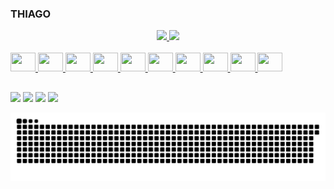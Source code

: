 ### THIAGO ###

<div align="center">
  <a href="https://github.com/thiago520">
  <img height="180em" src="https://github-readme-stats.vercel.app/api?username=thiago520&show_icons=true&theme=dark&include_all_commits=true&count_private=true"/>
  <img height="180em" src="https://github-readme-stats.vercel.app/api/top-langs/?username=thiago520&layout=compact&langs_count=7&theme=dark"/>
</div>
  
 <div style="display: inline_block"><br>
  <img height="30" width="40" src="https://cdn.jsdelivr.net/gh/devicons/devicon/icons/java/java-original-wordmark.svg" />
  <img height="30" width="40" src="https://cdn.jsdelivr.net/gh/devicons/devicon/icons/spring/spring-original-wordmark.svg" />
  <img height="30" width="40" src="https://cdn.jsdelivr.net/gh/devicons/devicon/icons/javascript/javascript-original.svg" />
  <img height="30" width="40" src="https://cdn.jsdelivr.net/gh/devicons/devicon/icons/html5/html5-original-wordmark.svg" />
  <img height="30" width="40" src="https://cdn.jsdelivr.net/gh/devicons/devicon/icons/angularjs/angularjs-original.svg" />
  <img height="30" width="40" src="https://cdn.jsdelivr.net/gh/devicons/devicon/icons/css3/css3-original-wordmark.svg" />
  <img height="30" width="40" src="https://cdn.jsdelivr.net/gh/devicons/devicon/icons/mysql/mysql-original-wordmark.svg" />
  <img height="30" width="40" src="https://cdn.jsdelivr.net/gh/devicons/devicon/icons/postgresql/postgresql-original-wordmark.svg" />
  <img height="30" width="40" src="https://cdn.jsdelivr.net/gh/devicons/devicon/icons/nodejs/nodejs-original-wordmark.svg" />
  <img height="30" width="40" src="https://cdn.jsdelivr.net/gh/devicons/devicon/icons/electron/electron-original.svg" />
</div>

   ##
  
<div>  
 	<a href="https://www.twitch.tv/thiago521" target="_blank"><img src="https://img.shields.io/badge/Twitch-9146FF?style=for-the-badge&logo=twitch&logoColor=white" target="_blank"></a> 
  <a href = "mailto:thiago520@gmail.com"><img src="https://img.shields.io/badge/-Gmail-%23333?style=for-the-badge&logo=gmail&logoColor=white" target="_blank"></a>
  <a href="https://www.linkedin.com/in/thiagobernardiparascandalo/" target="_blank"><img src="https://img.shields.io/badge/-LinkedIn-%230077B5?style=for-the-badge&logo=linkedin&logoColor=white" target="_blank"></a>
  <a href="https://twitter.com/thiago520" target="_blank"><img src="https://img.shields.io/badge/Twitter-1DA1F2?style=for-the-badge&logo=twitter&logoColor=white" target="_blank"></a>
 
  ![Snake animation](https://github.com/thiago520/thiago520/blob/output/github-contribution-grid-snake.svg)
 
</div> 
